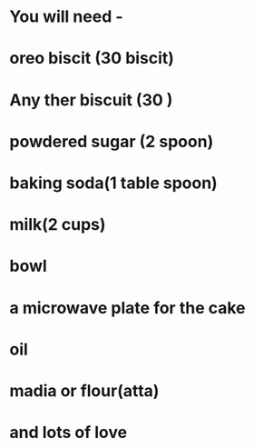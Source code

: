 # You will need -
# oreo biscit (30 biscit)
# Any ther biscuit (30 )
# powdered sugar (2 spoon)
# baking soda(1 table spoon)
# milk(2 cups)
# bowl
# a microwave plate for the cake
# oil 
# madia or flour(atta)
# and lots of love